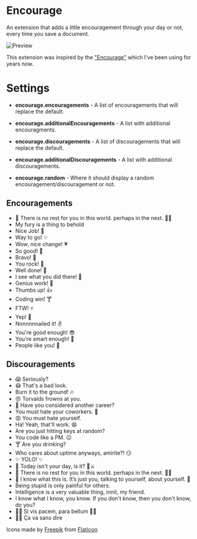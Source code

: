 # Encourage

An extension that adds a little encouragement through your day or not, every time you save a document.

![Preview](https://user-images.githubusercontent.com/7860985/79793932-66320380-831f-11ea-8188-fb4a627f670a.gif)

This extension was inspired by the ["Encourage"](https://marketplace.visualstudio.com/items?itemName=Haacked.Encourage) which I've been using for years now.

# Settings

- **encourage.encouragements** - A list of encouragements that will replace the default.

- **encourage.additionalEncouragements** - A list with additional encouragments.

- **encourage.discouragements** - A list of discouragements that will replace the default.

- **encourage.additionalDiscouragements** - A list with additional discouragements.

- **encourage.random** - Where it should display a random encouragement/discouragement or not.

## Encouragements

- 🎩 There is no rest for you in this world. perhaps in the next. 🔫🔪
- My fury is a thing to behold
- Nice Job! 🎇
- Way to go! ✨
- Wow, nice change! 💗
- So good! 💖
- Bravo! 👏
- You rock! 🚀
- Well done! 🎉
- I see what you did there! 🙏
- Genius work! 🍩
- Thumbs up! 👍
- Coding win! 🍸
- FTW! ⚡️
- Yep! 🙆
- Nnnnnnnailed it! ✌
- You're good enough! 😎
- You're smart enough! 💫
- People like you! 💞

## Discouragements

- 😱 Seriously?
- 😷 That's a bad look.
- Burn it to the ground! 🔥
- 😠 Torvalds frowns at you.
- 🚶 Have you considered another career?
- You must hate your coworkers. 👹
- 😡 You must hate yourself.
- Ha! Yeah, that'll work. 😄
- Are you just hitting keys at random?
- You code like a PM. 😐
- 🍸 Are you drinking?
- Who cares about uptime anyways, amirite?! 😏
- ✨ YOLO! ✨
- 🎻 Today isn't your day, is it? 🐺⚔️
- 🎩 There is no rest for you in this world. perhaps in the next. 🔫🔪
- 🥃 I know what this is. It’s just you, talking to yourself, about yourself. 🤪
- Being stupid is only painful for others.
- Intelligence is a very valuable thing, innit, my friend.
- I know what I know, you know. If you don't know, then you don't know, do you?
- 🔫🔪 Si vis pacem, para bellum 🔫🔪
- 🔫👼 Ça va sans dire

Icons made by [Freepik](https://www.flaticon.com/authors/freepik) from [Flaticon](https://www.flaticon.com)
